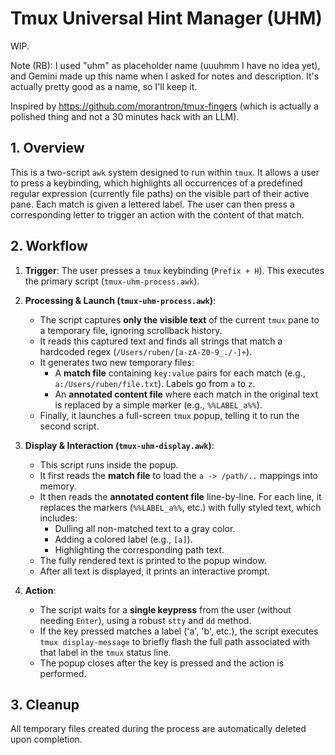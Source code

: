 # Tmux Universal Hint Manager (UHM)

WIP.

Note (RB): I used "uhm" as placeholder name (uuuhmm I have no idea yet), and Gemini made up this
name when I asked for notes and description. It's actually pretty good as a name, so I'll keep it.

Inspired by https://github.com/morantron/tmux-fingers (which is actually a polished thing and not
a 30 minutes hack with an LLM).

## 1. Overview

This is a two-script `awk` system designed to run within `tmux`. It allows a user to press a
keybinding, which highlights all occurrences of a predefined regular expression (currently file
paths) on the visible part of their active pane. Each match is given a lettered label. The user can
then press a corresponding letter to trigger an action with the content of that match.

## 2. Workflow

1.  **Trigger**: The user presses a `tmux` keybinding (`Prefix + H`). This executes the primary script (`tmux-uhm-process.awk`).

2.  **Processing & Launch (`tmux-uhm-process.awk`)**:

    - The script captures **only the visible text** of the current `tmux` pane to a temporary file, ignoring scrollback history.
    - It reads this captured text and finds all strings that match a hardcoded regex (`/Users/ruben/[a-zA-Z0-9_./-]+`).
    - It generates two new temporary files:
      - A **match file** containing `key:value` pairs for each match (e.g., `a:/Users/ruben/file.txt`). Labels go from `a` to `z`.
      - An **annotated content file** where each match in the original text is replaced by a simple marker (e.g., `%%LABEL_a%%`).
    - Finally, it launches a full-screen `tmux` popup, telling it to run the second script.

3.  **Display & Interaction (`tmux-uhm-display.awk`)**:

    - This script runs inside the popup.
    - It first reads the **match file** to load the `a -> /path/..` mappings into memory.
    - It then reads the **annotated content file** line-by-line. For each line, it replaces the markers (`%%LABEL_a%%`, etc.) with fully styled text, which includes:
      - Dulling all non-matched text to a gray color.
      - Adding a colored label (e.g., `[a]`).
      - Highlighting the corresponding path text.
    - The fully rendered text is printed to the popup window.
    - After all text is displayed, it prints an interactive prompt.

4.  **Action**:
    - The script waits for a **single keypress** from the user (without needing `Enter`), using a robust `stty` and `dd` method.
    - If the key pressed matches a label ('a', 'b', etc.), the script executes `tmux display-message` to briefly flash the full path associated with that label in the `tmux` status line.
    - The popup closes after the key is pressed and the action is performed.

## 3. Cleanup

All temporary files created during the process are automatically deleted upon completion.

